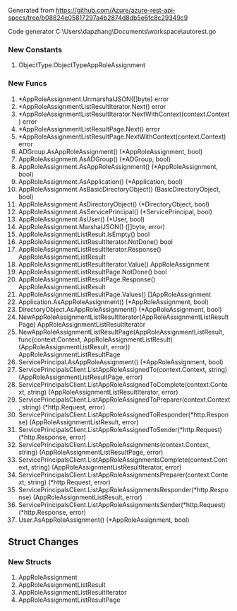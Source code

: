 Generated from https://github.com/Azure/azure-rest-api-specs/tree/b08824e05817297a4b2874d8db5e6fc8c29349c9

Code generator C:\Users\dapzhang\Documents\workspace\autorest.go

### New Constants

1. ObjectType.ObjectTypeAppRoleAssignment

### New Funcs

1. *AppRoleAssignment.UnmarshalJSON([]byte) error
1. *AppRoleAssignmentListResultIterator.Next() error
1. *AppRoleAssignmentListResultIterator.NextWithContext(context.Context) error
1. *AppRoleAssignmentListResultPage.Next() error
1. *AppRoleAssignmentListResultPage.NextWithContext(context.Context) error
1. ADGroup.AsAppRoleAssignment() (*AppRoleAssignment, bool)
1. AppRoleAssignment.AsADGroup() (*ADGroup, bool)
1. AppRoleAssignment.AsAppRoleAssignment() (*AppRoleAssignment, bool)
1. AppRoleAssignment.AsApplication() (*Application, bool)
1. AppRoleAssignment.AsBasicDirectoryObject() (BasicDirectoryObject, bool)
1. AppRoleAssignment.AsDirectoryObject() (*DirectoryObject, bool)
1. AppRoleAssignment.AsServicePrincipal() (*ServicePrincipal, bool)
1. AppRoleAssignment.AsUser() (*User, bool)
1. AppRoleAssignment.MarshalJSON() ([]byte, error)
1. AppRoleAssignmentListResult.IsEmpty() bool
1. AppRoleAssignmentListResultIterator.NotDone() bool
1. AppRoleAssignmentListResultIterator.Response() AppRoleAssignmentListResult
1. AppRoleAssignmentListResultIterator.Value() AppRoleAssignment
1. AppRoleAssignmentListResultPage.NotDone() bool
1. AppRoleAssignmentListResultPage.Response() AppRoleAssignmentListResult
1. AppRoleAssignmentListResultPage.Values() []AppRoleAssignment
1. Application.AsAppRoleAssignment() (*AppRoleAssignment, bool)
1. DirectoryObject.AsAppRoleAssignment() (*AppRoleAssignment, bool)
1. NewAppRoleAssignmentListResultIterator(AppRoleAssignmentListResultPage) AppRoleAssignmentListResultIterator
1. NewAppRoleAssignmentListResultPage(AppRoleAssignmentListResult, func(context.Context, AppRoleAssignmentListResult) (AppRoleAssignmentListResult, error)) AppRoleAssignmentListResultPage
1. ServicePrincipal.AsAppRoleAssignment() (*AppRoleAssignment, bool)
1. ServicePrincipalsClient.ListAppRoleAssignedTo(context.Context, string) (AppRoleAssignmentListResultPage, error)
1. ServicePrincipalsClient.ListAppRoleAssignedToComplete(context.Context, string) (AppRoleAssignmentListResultIterator, error)
1. ServicePrincipalsClient.ListAppRoleAssignedToPreparer(context.Context, string) (*http.Request, error)
1. ServicePrincipalsClient.ListAppRoleAssignedToResponder(*http.Response) (AppRoleAssignmentListResult, error)
1. ServicePrincipalsClient.ListAppRoleAssignedToSender(*http.Request) (*http.Response, error)
1. ServicePrincipalsClient.ListAppRoleAssignments(context.Context, string) (AppRoleAssignmentListResultPage, error)
1. ServicePrincipalsClient.ListAppRoleAssignmentsComplete(context.Context, string) (AppRoleAssignmentListResultIterator, error)
1. ServicePrincipalsClient.ListAppRoleAssignmentsPreparer(context.Context, string) (*http.Request, error)
1. ServicePrincipalsClient.ListAppRoleAssignmentsResponder(*http.Response) (AppRoleAssignmentListResult, error)
1. ServicePrincipalsClient.ListAppRoleAssignmentsSender(*http.Request) (*http.Response, error)
1. User.AsAppRoleAssignment() (*AppRoleAssignment, bool)

## Struct Changes

### New Structs

1. AppRoleAssignment
1. AppRoleAssignmentListResult
1. AppRoleAssignmentListResultIterator
1. AppRoleAssignmentListResultPage
